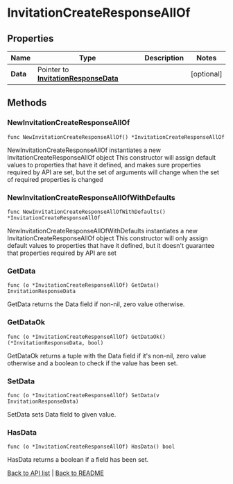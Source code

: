 # InvitationCreateResponseAllOf

## Properties

Name | Type | Description | Notes
------------ | ------------- | ------------- | -------------
**Data** | Pointer to [**InvitationResponseData**](InvitationResponseData.md) |  | [optional] 

## Methods

### NewInvitationCreateResponseAllOf

`func NewInvitationCreateResponseAllOf() *InvitationCreateResponseAllOf`

NewInvitationCreateResponseAllOf instantiates a new InvitationCreateResponseAllOf object
This constructor will assign default values to properties that have it defined,
and makes sure properties required by API are set, but the set of arguments
will change when the set of required properties is changed

### NewInvitationCreateResponseAllOfWithDefaults

`func NewInvitationCreateResponseAllOfWithDefaults() *InvitationCreateResponseAllOf`

NewInvitationCreateResponseAllOfWithDefaults instantiates a new InvitationCreateResponseAllOf object
This constructor will only assign default values to properties that have it defined,
but it doesn't guarantee that properties required by API are set

### GetData

`func (o *InvitationCreateResponseAllOf) GetData() InvitationResponseData`

GetData returns the Data field if non-nil, zero value otherwise.

### GetDataOk

`func (o *InvitationCreateResponseAllOf) GetDataOk() (*InvitationResponseData, bool)`

GetDataOk returns a tuple with the Data field if it's non-nil, zero value otherwise
and a boolean to check if the value has been set.

### SetData

`func (o *InvitationCreateResponseAllOf) SetData(v InvitationResponseData)`

SetData sets Data field to given value.

### HasData

`func (o *InvitationCreateResponseAllOf) HasData() bool`

HasData returns a boolean if a field has been set.


[Back to API list](../README.md#documentation-for-api-endpoints) | [Back to README](../README.md)
